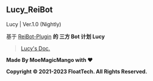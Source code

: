 ## Lucy_ReiBot

Lucy |  Ver.1.0 (Nightly)

基于 [ReiBot-Plugin](https://github.com/floattech/reibot-plugin) **的 三方 Bot 计划 Lucy**

> [Lucy's Doc.](https://side-lucy.lemonkoi.one)

**Made By MoeMagicMango with ❤**

**Copyright © 2021-2023 FloatTech. All Rights Reserved.**

